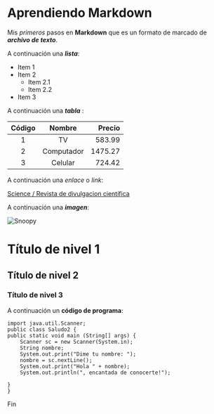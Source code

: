 # Aprendiendo Markdown

Mis *primeros* pasos en **Markdown** que es un formato de marcado de ***archivo de texto***.

A continuación una ___lista___:

* Item 1 
* Item 2
    * Item 2.1 
    * Item 2.2 
* Item 3

A continuación una ___tabla___ :

| Código | Nombre | Precio |
| :-: | :-: | -: |
| 1 | TV | 583.99 |
| 2 | Computador | 1475.27 |
| 3 | Celular | 724.42 | 

A continuación una _enlace_ o *link*: 

[Science / Revista de divulgacion científica](https://www.science.org/) 

A continuación una ***imagen***: 

![Snoopy](https://encrypted-tbn0.gstatic.com/images?q=tbn:ANd9GcQpX1a_imWbwHTftEPbkL-kXdjoRTGpO2NgJQ&s)

# Título de nivel 1
## Título de nivel 2
### Título de nivel 3

A continuación un __código de programa__: 

    import java.util.Scanner;
    public class Saludo2 {
	public static void main (String[] args) {
		Scanner sc = new Scanner(System.in);
		String nombre;
		System.out.print("Dime tu nombre: ");
		nombre = sc.nextLine();
		System.out.print("Hola " + nombre);
		System.out.println(", encantada de conocerte!");

	}
    }
Fin
 